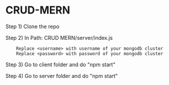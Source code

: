 # CRUD-MERN

Step 1) Clone the repo

Step 2) In Path: CRUD MERN/server/index.js


        Replace <username> with username of your mongodb cluster
        Replace <password> with password of your mongodb cluster
  
Step 3) Go to client folder and do "npm start"
  
Step 4) Go to server folder and do "npm start"
  
  


